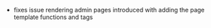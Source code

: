 ---
---

- fixes issue rendering admin pages introduced with adding the page template functions and tags